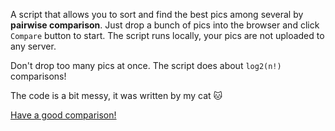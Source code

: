 A script that allows you to sort and find the best pics among several by **pairwise comparison**. Just drop a bunch of pics into the browser and click `Compare` button to start. The script runs locally, your pics are not uploaded to any server.

Don't drop too many pics at once. The script does about `log2(n!)` comparisons!

The code is a bit messy, it was written by my cat 🐱

[Have a good comparison!](https://reserved-word.github.io/cat-pic-sorter/)